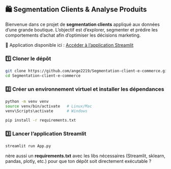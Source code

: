 ## 🛍️ Segmentation Clients & Analyse Produits

Bienvenue dans ce projet de **segmentation clients** appliqué aux données d’une grande boutique.
L’objectif est d’explorer, segmenter et prédire les comportements d’achat afin d’optimiser les décisions marketing.

🚀 Application disponible ici : [Accéder à l’application Streamlit](https://lien-vers-ton-app-streamlit)


### 1️⃣ Cloner le dépôt

```bash
git clone https://github.com/ange2219/Segmentation-client-e-commerce.git
cd Segmentation-client-e-commerce
```

### 2️⃣ Créer un environnement virtuel et installer les dépendances

```bash
python -m venv venv
source venv/bin/activate   # Linux/Mac
venv\Scripts\activate      # Windows

pip install -r requirements.txt
```

### 3️⃣ Lancer l’application Streamlit

```bash
streamlit run App.py
```

nère aussi un **requirements.txt** avec les libs nécessaires (Streamlit, sklearn, pandas, plotly, etc.) pour que ton dépôt soit directement exécutable ?
